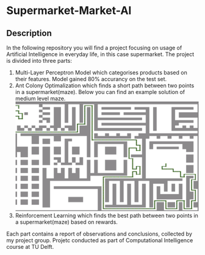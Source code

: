 # Supermarket-Market-AI
## Description
In the following repository you will find a project focusing on usage of Artificial Intelligence in everyday life, in this case supermarket.
The project is divided into three parts:
1. Multi-Layer Perceptron Model which categorises products based on their features. Model gained 80% accurancy on the test set.
2. Ant Colony Optimalization which finds a short path between two points in a supermarket(maze). Below you can find an example solution of medium level maze.
   <img title="Example solution of medium level maze" src="ACO\img\ss1.png"/>
3. Reinforcement Learning which finds the best path between two points in a supermarket(maze) based on rewards.

Each part contains a report of observations and conclusions, collected by my project group. Projetc conducted as part of Computational Intelligence course at TU Delft.
